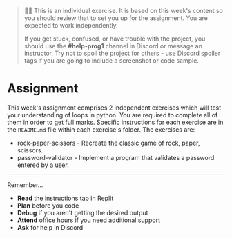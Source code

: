   
> 🧑‍💻 This is an individual exercise. It is based on this week's content so you should
> review that to set you up for the assignment. You are expected to work independently.
>
> If you get stuck, confused, or have trouble with the project, you should use the **#help-prog1** channel in Discord or message an instructor. Try not to spoil the project for others - use Discord spoiler tags if you are going to include a screenshot or code sample. 

# Assignment

This week's assignment comprises 2 independent exercises which will test your 
understanding of loops in python. You are required to complete
all of them in order to get full marks. Specific instructions for each exercise are 
in the `README.md` file within each exercise's folder. The exercises are:

* rock-paper-scissors - Recreate the classic game of rock, paper, scissors.
* password-validator - Implement a program that validates a password entered by a user.

[//]: # (TODO: Add GHClassroom Assignment link for week-3)

[//]: # ([![password-validator]&#40;https://img.shields.io/static/v1?label=Open%20Project&message=password%20validator&color=blue&#41;]&#40;https://classroom.github.com/a/PmxKTYKG&#41;)

---

Remember...

- **Read** the instructions tab in Replit
- **Plan** before you code
- **Debug** if you aren't getting the desired output
- **Attend** office hours if you need additional support
- **Ask** for help in Discord
